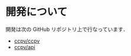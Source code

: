 # 開発について

開発は次の GitHub リポジトリ上で行なっています．

- [ccpv/ccpv](https://github.com/ccpv/ccpv)
- [ccpv/api](https://github.com/ccpv/api)
